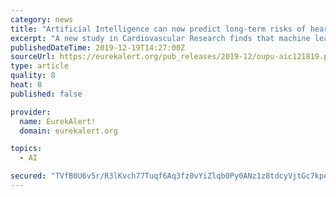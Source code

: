 ```yaml
---
category: news
title: "Artificial Intelligence can now predict long-term risks of heart attack and cardiac death"
excerpt: "A new study in Cardiovascular Research finds that machine learning, the patterns and inferences computers use to learn to perform tasks, can predict the long-term risk of heart attack and cardiac death. Indeed, machine learning appears to be better at predicting heart attacks and cardiac deaths than the standard clinical risk assessment used by ..."
publishedDateTime: 2019-12-19T14:27:00Z
sourceUrl: https://eurekalert.org/pub_releases/2019-12/oupu-aic121819.php
type: article
quality: 8
heat: 8
published: false

provider:
  name: EurekAlert!
  domain: eurekalert.org

topics:
  - AI

secured: "TVfB0U6v5r/R3lKvch77Tuqf6Aq3fz0vYiZlqb0Py0ANz1z8tdcyVjtGc7kpesX3aod8f+/BvBGkKO94q8t7HOIbRH6MqtFvxBH1F4/2ZA5pJfdaVhr52ZUMRnNds8rfs3w9oepFkEHO2lubbeHDuKEfnTSH+QOgyIRjk39byIt20ro9fzEB0qKsUqZWHKUM4Ob8/geM+qcmcvs1lCNs6F2VuPf+j8d8iFel5+qFh18sTNEJz3JOmG8hb8QpLsVD1aCG4xB0y190SHz4QOpPNQ==;KyY6gjyuGD4GIv8e428Chw=="
---
```


